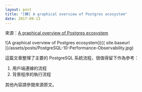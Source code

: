 ```yaml
---
layout: post
title: "[轉] A graphical overview of Postgres ecosystem"
date: 2017-09-13
---
```


來源：[A graphical overview of Postgres ecosystem](http://blog.postgresql-consulting.com/2017/09/postgresql-workings-in-one-picture.html)

![A graphical overview of Postgres ecosystem]({{ site.baseurl }}/assets/posts/PostgreSQL-10-Performance-Observability.jpg)

這篇文章整理了主要的 PostgreSQL 系統流程，很值得留下作為參考：

1. 用戶端連線的流程
2. 背景程序的執行流程

其他內容請參閱來源原文。
